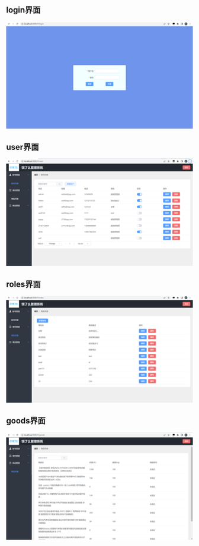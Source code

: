 ## login界面
![login界面](https://github.com/shadymcy/shop-vue/blob/main/PNG/login.png)

## user界面
![user界面](https://github.com/shadymcy/shop-vue/blob/main/PNG/user.png)

## roles界面  
![roles界面](https://github.com/shadymcy/shop-vue/blob/main/PNG/roles.png)

## goods界面
![roles界面](https://github.com/shadymcy/shop-vue/blob/main/PNG/goods.png)
